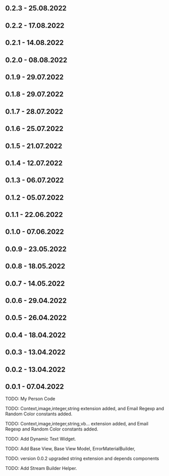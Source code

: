 ## 0.2.3 - 25.08.2022
## 0.2.2 - 17.08.2022
## 0.2.1 - 14.08.2022
## 0.2.0 - 08.08.2022
## 0.1.9 - 29.07.2022
## 0.1.8 - 29.07.2022
## 0.1.7 - 28.07.2022
## 0.1.6 - 25.07.2022
## 0.1.5 - 21.07.2022
## 0.1.4 - 12.07.2022
## 0.1.3 - 06.07.2022
## 0.1.2 - 05.07.2022
## 0.1.1 - 22.06.2022
## 0.1.0 - 07.06.2022
## 0.0.9 - 23.05.2022
## 0.0.8 - 18.05.2022
## 0.0.7 - 14.05.2022
## 0.0.6 - 29.04.2022
## 0.0.5 - 26.04.2022
## 0.0.4 - 18.04.2022
## 0.0.3 - 13.04.2022
## 0.0.2 - 13.04.2022
## 0.0.1 - 07.04.2022

TODO: My Person Code

TODO: Context,image,integer,string extension added, and Email Regexp and Random Color constants added.

TODO: Context,image,integer,string,vb... extension added, and Email Regexp and Random Color constants added.

TODO: Add Dynamic Text Widget.

TODO: Add Base View, Base View Model, ErrorMaterialBuilder,

TODO: version 0.0.2 upgraded string extension and depends components

TODO: Add Stream Builder Helper.
